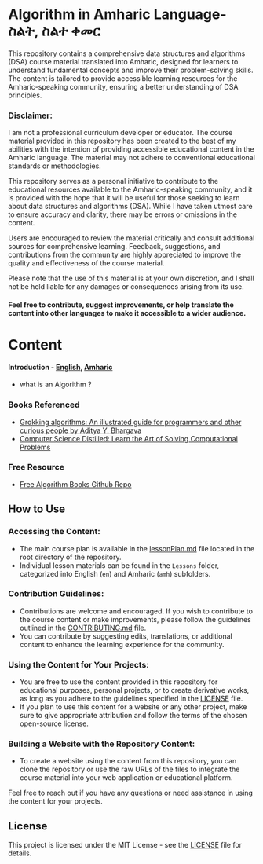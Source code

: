 # Algorithm in Amharic Language- ስልት, ስልተ ቀመር

This repository contains a comprehensive data structures and algorithms (DSA) course material translated into Amharic, designed for learners to understand fundamental concepts and improve their problem-solving skills. The content is tailored to provide accessible learning resources for the Amharic-speaking community, ensuring a better understanding of DSA principles.

### Disclaimer:

I am not a professional curriculum developer or educator. The course material provided in this repository has been created to the best of my abilities with the intention of providing accessible educational content in the Amharic language. The material may not adhere to conventional educational standards or methodologies.

This repository serves as a personal initiative to contribute to the educational resources available to the Amharic-speaking community, and it is provided with the hope that it will be useful for those seeking to learn about data structures and algorithms (DSA). While I have taken utmost care to ensure accuracy and clarity, there may be errors or omissions in the content.

Users are encouraged to review the material critically and consult additional sources for comprehensive learning. Feedback, suggestions, and contributions from the community are highly appreciated to improve the quality and effectiveness of the course material.

Please note that the use of this material is at your own discretion, and I shall not be held liable for any damages or consequences arising from its use.

#### Feel free to contribute, suggest improvements, or help translate the content into other languages to make it accessible to a wider audience.

# Content

#### Introduction - [English](Lessons/en/lesson1.md), [Amharic](Lessons/amh/lesson1.md)

-   what is an Algorithm ?

### Books Referenced

-   [Grokking algorithms: An illustrated guide for programmers and other curious people by Aditya Y. Bhargava](https://github.com/cjbt/Free-Algorithm-Books/blob/master/book/Grokking%20Algorithms%20-%20An%20illustrated%20guide%20for%20programmers%20and%20other%20curious%20people.pdf)
-   [Computer Science Distilled: Learn the Art of Solving Computational Problems](https://github.com/theanasuddin/Computer-Science-Distilled-1st-Edition-by-Wladston-Ferreira-Filho)

### Free Resource

-   [Free Algorithm Books Github Repo](https://github.com/cjbt/Free-Algorithm-Books/tree/master)

## How to Use

### Accessing the Content:

-   The main course plan is available in the [lessonPlan.md](./lessonPlan.md) file located in the root directory of the repository.
-   Individual lesson materials can be found in the `Lessons` folder, categorized into English (`en`) and Amharic (`amh`) subfolders.

### Contribution Guidelines:

-   Contributions are welcome and encouraged. If you wish to contribute to the course content or make improvements, please follow the guidelines outlined in the [CONTRIBUTING.md](./CONTRIBUTING.md) file.
-   You can contribute by suggesting edits, translations, or additional content to enhance the learning experience for the community.

### Using the Content for Your Projects:

-   You are free to use the content provided in this repository for educational purposes, personal projects, or to create derivative works, as long as you adhere to the guidelines specified in the [LICENSE](./LICENSE) file.
-   If you plan to use this content for a website or any other project, make sure to give appropriate attribution and follow the terms of the chosen open-source license.

### Building a Website with the Repository Content:

-   To create a website using the content from this repository, you can clone the repository or use the raw URLs of the files to integrate the course material into your web application or educational platform.

Feel free to reach out if you have any questions or need assistance in using the content for your projects.

## License

This project is licensed under the MIT License - see the [LICENSE](./LICENSE) file for details.
